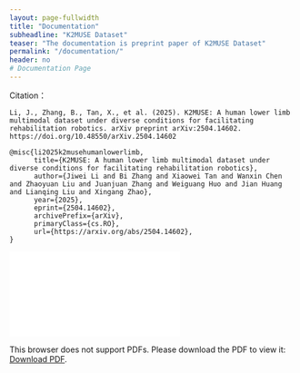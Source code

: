 ```yaml
---
layout: page-fullwidth
title: "Documentation"
subheadline: "K2MUSE Dataset"
teaser: "The documentation is preprint paper of K2MUSE Dataset"
permalink: "/documentation/"
header: no
# Documentation Page
---
```

Citation：
```
Li, J., Zhang, B., Tan, X., et al. (2025). K2MUSE: A human lower limb multimodal dataset under diverse conditions for facilitating rehabilitation robotics. arXiv preprint arXiv:2504.14602. https://doi.org/10.48550/arXiv.2504.14602
```

```
@misc{li2025k2musehumanlowerlimb,
      title={K2MUSE: A human lower limb multimodal dataset under diverse conditions for facilitating rehabilitation robotics}, 
      author={Jiwei Li and Bi Zhang and Xiaowei Tan and Wanxin Chen and Zhaoyuan Liu and Juanjuan Zhang and Weiguang Huo and Jian Huang and Lianqing Liu and Xingang Zhao},
      year={2025},
      eprint={2504.14602},
      archivePrefix={arXiv},
      primaryClass={cs.RO},
      url={https://arxiv.org/abs/2504.14602}, 
}
```

<object data="../pdf/K2MUSE.pdf" type="application/pdf" width="100%" height="800px">
    <embed src="../pdf/K2MUSE.pdf">
        <p>This browser does not support PDFs. Please download the PDF to view it: <a href="../pdf/K2MUSE.pdf">Download PDF</a>.</p>
    </embed>
</object>